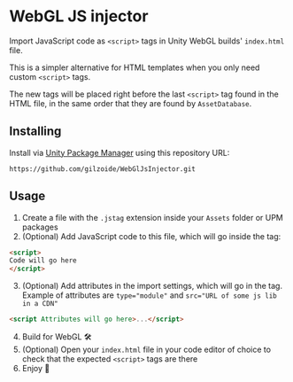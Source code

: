 # WebGL JS injector
Import JavaScript code as `<script>` tags in Unity WebGL builds' `index.html`
file.

This is a simpler alternative for HTML templates when you only need custom
`<script>` tags.

The new tags will be placed right before the last `<script>` tag found in the
HTML file, in the same order that they are found by `AssetDatabase`.


## Installing
Install via [Unity Package Manager](https://docs.unity3d.com/Manual/upm-ui-giturl.html)
using this repository URL:
```
https://github.com/gilzoide/WebGlJsInjector.git
```


## Usage
1. Create a file with the `.jstag` extension inside your `Assets` folder or UPM
   packages
2. (Optional) Add JavaScript code to this file, which will go inside the tag:
```html
<script>
Code will go here
</script>
```
3. (Optional) Add attributes in the import settings, which will go in the tag.
   Example of attributes are `type="module"` and `src="URL of some js lib in a CDN"`
```html
<script Attributes will go here>...</script>
```
4. Build for WebGL 🛠
5. (Optional) Open your `index.html` file in your code editor of choice to
   check that the expected `<script>` tags are there
6. Enjoy 🎉
